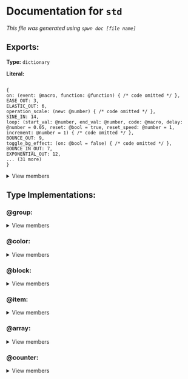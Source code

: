 # Documentation for `std` 
_This file was generated using `spwn doc [file name]`_
## Exports:
**Type:** `dictionary` 

**Literal:** 

 ```

{
on: (event: @macro, function: @function) { /* code omitted */ },
EASE_OUT: 3,
ELASTIC_OUT: 6,
operation_scale: (new: @number) { /* code omitted */ },
SINE_IN: 14,
loop: (start_val: @number, end_val: @number, code: @macro, delay: @number = 0.05, reset: @bool = true, reset_speed: @number = 1, increment: @number = 1) { /* code omitted */ },
BOUNCE_OUT: 9,
toggle_bg_effect: (on: @bool = false) { /* code omitted */ },
BOUNCE_IN_OUT: 7,
EXPONENTIAL_OUT: 12,
... (31 more)
}

``` 

<details>
<summary> View members </summary>


## Macros:


**`call_with_delay`**:

>**Type:** `macro` 
>
>**Literal:** ```(time: @number, function: @function) { /* code omitted */ }``` 
>
>## Description: 
> _Call a function after a delay_
>## Arguments:
>> **`time`** _(obligatory)_: _Delay time in seconds_
>
>
>
>
>> **`function`** _(obligatory)_: _Function to call after the delay_
>
>
>
>
>
>

**`collision`**:

>**Type:** `macro` 
>
>**Literal:** ```(a, b) { /* code omitted */ }``` 
>
>## Description: 
> _Implementation of the collision trigger (returns an event)_
>## Arguments:
>> **`a`** _(obligatory)_: _Block A ID_
>
>
>
>
>> **`b`** _(obligatory)_: _Block B ID_
>
>
>
>
>
>

**`collision_exit`**:

>**Type:** `macro` 
>
>**Literal:** ```(a, b) { /* code omitted */ }``` 
>
>## Description: 
> _Returns an event for when a collision exits_
>## Arguments:
>> **`a`** _(obligatory)_: _Block A ID_
>
>
>
>
>> **`b`** _(obligatory)_: _Block B ID_
>
>
>
>
>
>

**`counter`**:

>**Type:** `macro` 
>
>**Literal:** ```(source = 0) { /* code omitted */ }``` 
>
>## Description: 
> _Creates a new counter_
>## Arguments:
>> _`source` (optional)_ : _Source (can be a number, item ID or boolean)_
>>
>>_Default value:_
>>
>>**Type:** `number` 
>>
>>**Literal:** ```0``` 
>>
>>
>>
>>
>
>
>
>
>
>

**`death`**:

>**Type:** `macro` 
>
>**Literal:** ```() { /* code omitted */ }``` 
>
>## Description: 
> _Returns an event for when the player dies_
>
>

**`disable_trail`**:

>**Type:** `macro` 
>
>**Literal:** ```() { /* code omitted */ }``` 
>
>## Description: 
> _Disables the player's trail_
>
>

**`enable_trail`**:

>**Type:** `macro` 
>
>**Literal:** ```() { /* code omitted */ }``` 
>
>## Description: 
> _Enables the player's trail_
>
>

**`hide_player`**:

>**Type:** `macro` 
>
>**Literal:** ```() { /* code omitted */ }``` 
>
>## Description: 
> _Hides the player_
>
>

**`loop`**:

>**Type:** `macro` 
>
>**Literal:** ```(start_val: @number, end_val: @number, code: @macro, delay: @number = 0.05, reset: @bool = true, reset_speed: @number = 1, increment: @number = 1) { /* code omitted */ }``` 
>
>## Description: 
> _Implementation of a spawn loop_
>## Arguments:
>> **`start_val`** _(obligatory)_: _Start value for the iterator_
>
>
>
>
>> **`end_val`** _(obligatory)_: _End value for the iterator_
>
>
>
>
>> **`code`** _(obligatory)_: _Macro of the code that gets looped, should take the iterator (a counter) as the first argument_
>
>
>
>
>> _`delay` (optional)_ : _Delay between loops (less than 0.05 may be unstable)_
>>
>>_Default value:_
>>
>>**Type:** `number` 
>>
>>**Literal:** ```0.05``` 
>>
>>
>>
>>
>
>
>
>
>> _`reset` (optional)_ : _Weather to reset the iterator after looping (only disable if the loop is only triggered once)_
>>
>>_Default value:_
>>
>>**Type:** `bool` 
>>
>>**Literal:** ```true``` 
>>
>>
>>
>>
>
>
>
>
>> _`reset_speed` (optional)_ : _Operation speed of the reset of the iterator, if enabled_
>>
>>_Default value:_
>>
>>**Type:** `number` 
>>
>>**Literal:** ```1``` 
>>
>>
>>
>>
>
>
>
>
>> _`increment` (optional)_ : _Incrementation of the iterator_
>>
>>_Default value:_
>>
>>**Type:** `number` 
>>
>>**Literal:** ```1``` 
>>
>>
>>
>>
>
>
>
>
>
>

**`on`**:

>**Type:** `macro` 
>
>**Literal:** ```(event: @macro, function: @function) { /* code omitted */ }``` 
>
>## Description: 
> _Triggers a function every time an event fires_
>## Arguments:
>> **`event`** _(obligatory)_: _Event to trigger on_
>
>
>
>
>> **`function`** _(obligatory)_: _Function to trigger_
>
>
>
>
>
>

**`operation_scale`**:

>**Type:** `macro` 
>
>**Literal:** ```(new: @number) { /* code omitted */ }``` 
>
>## Arguments:
>> **`new`** _(obligatory)_
>
>
>
>
>
>

**`shake`**:

>**Type:** `macro` 
>
>**Literal:** ```(strength: @number = 1, interval: @number = 0, duration: @number = 0.5) { /* code omitted */ }``` 
>
>## Description: 
> _Implementation of the shake trigger_
>## Arguments:
>> _`strength` (optional)_ : _Strength value_
>>
>>_Default value:_
>>
>>**Type:** `number` 
>>
>>**Literal:** ```1``` 
>>
>>
>>
>>
>
>
>
>
>> _`interval` (optional)_ : _Interval value_
>>
>>_Default value:_
>>
>>**Type:** `number` 
>>
>>**Literal:** ```0``` 
>>
>>
>>
>>
>
>
>
>
>> _`duration` (optional)_ : _Duration of shake_
>>
>>_Default value:_
>>
>>**Type:** `number` 
>>
>>**Literal:** ```0.5``` 
>>
>>
>>
>>
>
>
>
>
>
>

**`show_player`**:

>**Type:** `macro` 
>
>**Literal:** ```() { /* code omitted */ }``` 
>
>## Description: 
> _Shows the player_
>
>

**`supress_signal`**:

>**Type:** `macro` 
>
>**Literal:** ```(delay: @number) { /* code omitted */ }``` 
>
>## Description: 
> _Stops signal from coming past for some time_
>## Arguments:
>> **`delay`** _(obligatory)_: _Time to supress signal_
>
>
>
>
>
>

**`toggle_bg_effect`**:

>**Type:** `macro` 
>
>**Literal:** ```(on: @bool = false) { /* code omitted */ }``` 
>
>## Description: 
> _Implementation of the bg effect on/off triggers_
>## Arguments:
>> _`on` (optional)_ : _Weather to toggle bg effect on or off_
>>
>>_Default value:_
>>
>>**Type:** `bool` 
>>
>>**Literal:** ```false``` 
>>
>>
>>
>>
>
>
>
>
>
>

**`touch`**:

>**Type:** `macro` 
>
>**Literal:** ```(dual_side = false) { /* code omitted */ }``` 
>
>## Description: 
> _Implementation of the touch trigger (returns an event)_
>## Arguments:
>> _`dual_side` (optional)_ : _Dual mode (only check for touch on the dual side)_
>>
>>_Default value:_
>>
>>**Type:** `bool` 
>>
>>**Literal:** ```false``` 
>>
>>
>>
>>
>
>
>
>
>
>

**`touch_end`**:

>**Type:** `macro` 
>
>**Literal:** ```(dual_side = false) { /* code omitted */ }``` 
>
>## Description: 
> _Returns an event for when a touch ends_
>## Arguments:
>> _`dual_side` (optional)_ : _Dual mode (only check for touch on the dual side)_
>>
>>_Default value:_
>>
>>**Type:** `bool` 
>>
>>**Literal:** ```false``` 
>>
>>
>>
>>
>
>
>
>
>
>

**`wait`**:

>**Type:** `macro` 
>
>**Literal:** ```(time: @number) { /* code omitted */ }``` 
>
>## Description: 
> _Adds a delay before the next triggers_
>## Arguments:
>> **`time`** _(obligatory)_: _Delay time in seconds_
>
>
>
>
>
>
## Other values:

<details>
<summary> View </summary>

**`BACK_IN`**:

>**Type:** `number` 
>
>**Literal:** ```17``` 
>
>
>

**`BACK_IN_OUT`**:

>**Type:** `number` 
>
>**Literal:** ```16``` 
>
>
>

**`BACK_OUT`**:

>**Type:** `number` 
>
>**Literal:** ```18``` 
>
>
>

**`BG`**:

>**Type:** `color` 
>
>**Literal:** ```1000c``` 
>
>
>

**`BOUNCE_IN`**:

>**Type:** `number` 
>
>**Literal:** ```8``` 
>
>
>

**`BOUNCE_IN_OUT`**:

>**Type:** `number` 
>
>**Literal:** ```7``` 
>
>
>

**`BOUNCE_OUT`**:

>**Type:** `number` 
>
>**Literal:** ```9``` 
>
>
>

**`EASE_IN`**:

>**Type:** `number` 
>
>**Literal:** ```2``` 
>
>
>

**`EASE_IN_OUT`**:

>**Type:** `number` 
>
>**Literal:** ```1``` 
>
>
>

**`EASE_OUT`**:

>**Type:** `number` 
>
>**Literal:** ```3``` 
>
>
>

**`ELASTIC_IN`**:

>**Type:** `number` 
>
>**Literal:** ```5``` 
>
>
>

**`ELASTIC_IN_OUT`**:

>**Type:** `number` 
>
>**Literal:** ```4``` 
>
>
>

**`ELASTIC_OUT`**:

>**Type:** `number` 
>
>**Literal:** ```6``` 
>
>
>

**`EQUAL_TO`**:

>**Type:** `number` 
>
>**Literal:** ```0``` 
>
>
>

**`EXPONENTIAL_IN`**:

>**Type:** `number` 
>
>**Literal:** ```11``` 
>
>
>

**`EXPONENTIAL_IN_OUT`**:

>**Type:** `number` 
>
>**Literal:** ```10``` 
>
>
>

**`EXPONENTIAL_OUT`**:

>**Type:** `number` 
>
>**Literal:** ```12``` 
>
>
>

**`LARGER_THAN`**:

>**Type:** `number` 
>
>**Literal:** ```1``` 
>
>
>

**`NONE`**:

>**Type:** `number` 
>
>**Literal:** ```0``` 
>
>
>

**`SINE_IN`**:

>**Type:** `number` 
>
>**Literal:** ```14``` 
>
>
>

**`SINE_IN_OUT`**:

>**Type:** `number` 
>
>**Literal:** ```13``` 
>
>
>

**`SINE_OUT`**:

>**Type:** `number` 
>
>**Literal:** ```15``` 
>
>
>

**`SMALLER_THAN`**:

>**Type:** `number` 
>
>**Literal:** ```2``` 
>
>
>

**`obj_props`**:

>**Type:** `dictionary` 
>
>**Literal:** 
>
> ```
>
>{
>DISABLE_ROTATION: 98,
>TARGET: 51,
>ITEM: 80,
>RANDOMIZE_START: 106,
>TRIGGER_RED: 7,
>ROTATION: 6,
>TARGET_POS: 71,
>DUAL_MODE: 89,
>COLOR_2: 22,
>EXCLUSIVE: 86,
>... (83 more)
>}
>
>``` 
>
><details>
><summary> View members </summary>
>
>**`ACTIVATE_GROUP`**:
>
>>**Type:** `number` 
>>
>>**Literal:** ```56``` 
>>
>>
>>
>
>**`ACTIVATE_ON_EXIT`**:
>
>>**Type:** `number` 
>>
>>**Literal:** ```93``` 
>>
>>
>>
>
>**`ANIMATION_ID`**:
>
>>**Type:** `number` 
>>
>>**Literal:** ```76``` 
>>
>>
>>
>
>**`ANIMATION_SPEED`**:
>
>>**Type:** `number` 
>>
>>**Literal:** ```107``` 
>>
>>
>>
>
>**`BLENDING`**:
>
>>**Type:** `number` 
>>
>>**Literal:** ```17``` 
>>
>>
>>
>
>**`BLOCK_A`**:
>
>>**Type:** `number` 
>>
>>**Literal:** ```80``` 
>>
>>
>>
>
>**`BLOCK_B`**:
>
>>**Type:** `number` 
>>
>>**Literal:** ```95``` 
>>
>>
>>
>
>**`CENTER`**:
>
>>**Type:** `number` 
>>
>>**Literal:** ```71``` 
>>
>>
>>
>
>**`COLOR`**:
>
>>**Type:** `number` 
>>
>>**Literal:** ```21``` 
>>
>>
>>
>
>**`COLOR_2`**:
>
>>**Type:** `number` 
>>
>>**Literal:** ```22``` 
>>
>>
>>
>
>**`COLOR_2_HVS`**:
>
>>**Type:** `number` 
>>
>>**Literal:** ```44``` 
>>
>>
>>
>
>**`COLOR_2_HVS_ENABLED`**:
>
>>**Type:** `number` 
>>
>>**Literal:** ```42``` 
>>
>>
>>
>
>**`COMPARISON`**:
>
>>**Type:** `number` 
>>
>>**Literal:** ```88``` 
>>
>>
>>
>
>**`COPIED_COLOR_HVS`**:
>
>>**Type:** `number` 
>>
>>**Literal:** ```49``` 
>>
>>
>>
>
>**`COPIED_COLOR_ID`**:
>
>>**Type:** `number` 
>>
>>**Literal:** ```50``` 
>>
>>
>>
>
>**`COPY_OPACTITY`**:
>
>>**Type:** `number` 
>>
>>**Literal:** ```60``` 
>>
>>
>>
>
>**`COUNT`**:
>
>>**Type:** `number` 
>>
>>**Literal:** ```77``` 
>>
>>
>>
>
>**`COUNT_MULTI_ACTIVATE`**:
>
>>**Type:** `number` 
>>
>>**Literal:** ```104``` 
>>
>>
>>
>
>**`DELAY`**:
>
>>**Type:** `number` 
>>
>>**Literal:** ```91``` 
>>
>>
>>
>
>**`DETAIL_ONLY`**:
>
>>**Type:** `number` 
>>
>>**Literal:** ```66``` 
>>
>>
>>
>
>**`DISABLE_ROTATION`**:
>
>>**Type:** `number` 
>>
>>**Literal:** ```98``` 
>>
>>
>>
>
>**`DONT_ENTER`**:
>
>>**Type:** `number` 
>>
>>**Literal:** ```67``` 
>>
>>
>>
>
>**`DONT_FADE`**:
>
>>**Type:** `number` 
>>
>>**Literal:** ```64``` 
>>
>>
>>
>
>**`DUAL_MODE`**:
>
>>**Type:** `number` 
>>
>>**Literal:** ```89``` 
>>
>>
>>
>
>**`DURATION`**:
>
>>**Type:** `number` 
>>
>>**Literal:** ```10``` 
>>
>>
>>
>
>**`DYNAMIC_BLOCK`**:
>
>>**Type:** `number` 
>>
>>**Literal:** ```94``` 
>>
>>
>>
>
>**`EASING`**:
>
>>**Type:** `number` 
>>
>>**Literal:** ```30``` 
>>
>>
>>
>
>**`EASING_RATE`**:
>
>>**Type:** `number` 
>>
>>**Literal:** ```85``` 
>>
>>
>>
>
>**`EDITOR_DISABLE`**:
>
>>**Type:** `number` 
>>
>>**Literal:** ```102``` 
>>
>>
>>
>
>**`EDITOR_LAYER_1`**:
>
>>**Type:** `number` 
>>
>>**Literal:** ```20``` 
>>
>>
>>
>
>**`EDITOR_LAYER_2`**:
>
>>**Type:** `number` 
>>
>>**Literal:** ```61``` 
>>
>>
>>
>
>**`EXCLUSIVE`**:
>
>>**Type:** `number` 
>>
>>**Literal:** ```86``` 
>>
>>
>>
>
>**`FADE_IN`**:
>
>>**Type:** `number` 
>>
>>**Literal:** ```45``` 
>>
>>
>>
>
>**`FADE_OUT`**:
>
>>**Type:** `number` 
>>
>>**Literal:** ```47``` 
>>
>>
>>
>
>**`FOLLOW`**:
>
>>**Type:** `number` 
>>
>>**Literal:** ```71``` 
>>
>>
>>
>
>**`GLOW_DISABLED`**:
>
>>**Type:** `number` 
>>
>>**Literal:** ```96``` 
>>
>>
>>
>
>**`GROUPS`**:
>
>>**Type:** `number` 
>>
>>**Literal:** ```57``` 
>>
>>
>>
>
>**`GROUP_PARENT`**:
>
>>**Type:** `number` 
>>
>>**Literal:** ```34``` 
>>
>>
>>
>
>**`HIGH_DETAIL`**:
>
>>**Type:** `number` 
>>
>>**Literal:** ```103``` 
>>
>>
>>
>
>**`HOLD`**:
>
>>**Type:** `number` 
>>
>>**Literal:** ```46``` 
>>
>>
>>
>
>**`HOLD_MODE`**:
>
>>**Type:** `number` 
>>
>>**Literal:** ```81``` 
>>
>>
>>
>
>**`HVS`**:
>
>>**Type:** `number` 
>>
>>**Literal:** ```43``` 
>>
>>
>>
>
>**`HVS_ENABLED`**:
>
>>**Type:** `number` 
>>
>>**Literal:** ```41``` 
>>
>>
>>
>
>**`INTERVAL`**:
>
>>**Type:** `number` 
>>
>>**Literal:** ```84``` 
>>
>>
>>
>
>**`ITEM`**:
>
>>**Type:** `number` 
>>
>>**Literal:** ```80``` 
>>
>>
>>
>
>**`LINKED_GROUP`**:
>
>>**Type:** `number` 
>>
>>**Literal:** ```108``` 
>>
>>
>>
>
>**`LOCK_OBJECT_ROTATION`**:
>
>>**Type:** `number` 
>>
>>**Literal:** ```70``` 
>>
>>
>>
>
>**`LOCK_TO_PLAYER_X`**:
>
>>**Type:** `number` 
>>
>>**Literal:** ```58``` 
>>
>>
>>
>
>**`LOCK_TO_PLAYER_Y`**:
>
>>**Type:** `number` 
>>
>>**Literal:** ```59``` 
>>
>>
>>
>
>**`MAIN_ONLY`**:
>
>>**Type:** `number` 
>>
>>**Literal:** ```65``` 
>>
>>
>>
>
>**`MAX_SPEED`**:
>
>>**Type:** `number` 
>>
>>**Literal:** ```105``` 
>>
>>
>>
>
>**`MOVE_X`**:
>
>>**Type:** `number` 
>>
>>**Literal:** ```28``` 
>>
>>
>>
>
>**`MOVE_Y`**:
>
>>**Type:** `number` 
>>
>>**Literal:** ```29``` 
>>
>>
>>
>
>**`MULTI_TRIGGER`**:
>
>>**Type:** `number` 
>>
>>**Literal:** ```87``` 
>>
>>
>>
>
>**`OBJ_ID`**:
>
>>**Type:** `number` 
>>
>>**Literal:** ```1``` 
>>
>>
>>
>
>**`OPACITY`**:
>
>>**Type:** `number` 
>>
>>**Literal:** ```35``` 
>>
>>
>>
>
>**`PICKUP_MODE`**:
>
>>**Type:** `number` 
>>
>>**Literal:** ```79``` 
>>
>>
>>
>
>**`PLAYER_COLOR_1`**:
>
>>**Type:** `number` 
>>
>>**Literal:** ```15``` 
>>
>>
>>
>
>**`PLAYER_COLOR_2`**:
>
>>**Type:** `number` 
>>
>>**Literal:** ```16``` 
>>
>>
>>
>
>**`PORTAL_CHECKED`**:
>
>>**Type:** `number` 
>>
>>**Literal:** ```13``` 
>>
>>
>>
>
>**`PULSE_MODE`**:
>
>>**Type:** `number` 
>>
>>**Literal:** ```48``` 
>>
>>
>>
>
>**`RANDOMIZE_START`**:
>
>>**Type:** `number` 
>>
>>**Literal:** ```106``` 
>>
>>
>>
>
>**`ROTATE_DEGREES`**:
>
>>**Type:** `number` 
>>
>>**Literal:** ```68``` 
>>
>>
>>
>
>**`ROTATION`**:
>
>>**Type:** `number` 
>>
>>**Literal:** ```6``` 
>>
>>
>>
>
>**`ROTATION_SPEED`**:
>
>>**Type:** `number` 
>>
>>**Literal:** ```97``` 
>>
>>
>>
>
>**`SCALING`**:
>
>>**Type:** `number` 
>>
>>**Literal:** ```32``` 
>>
>>
>>
>
>**`SPAWN_DURATION`**:
>
>>**Type:** `number` 
>>
>>**Literal:** ```63``` 
>>
>>
>>
>
>**`SPAWN_TRIGGERED`**:
>
>>**Type:** `number` 
>>
>>**Literal:** ```62``` 
>>
>>
>>
>
>**`SPEED`**:
>
>>**Type:** `number` 
>>
>>**Literal:** ```90``` 
>>
>>
>>
>
>**`STRENGTH`**:
>
>>**Type:** `number` 
>>
>>**Literal:** ```75``` 
>>
>>
>>
>
>**`SUBTRACT_COUNT`**:
>
>>**Type:** `number` 
>>
>>**Literal:** ```78``` 
>>
>>
>>
>
>**`TARGET`**:
>
>>**Type:** `number` 
>>
>>**Literal:** ```51``` 
>>
>>
>>
>
>**`TARGET_COLOR`**:
>
>>**Type:** `number` 
>>
>>**Literal:** ```23``` 
>>
>>
>>
>
>**`TARGET_POS`**:
>
>>**Type:** `number` 
>>
>>**Literal:** ```71``` 
>>
>>
>>
>
>**`TARGET_POS_AXES`**:
>
>>**Type:** `number` 
>>
>>**Literal:** ```101``` 
>>
>>
>>
>
>**`TARGET_TYPE`**:
>
>>**Type:** `number` 
>>
>>**Literal:** ```52``` 
>>
>>
>>
>
>**`TEXT`**:
>
>>**Type:** `number` 
>>
>>**Literal:** ```31``` 
>>
>>
>>
>
>**`TIMES_360`**:
>
>>**Type:** `number` 
>>
>>**Literal:** ```69``` 
>>
>>
>>
>
>**`TOGGLE_MODE`**:
>
>>**Type:** `number` 
>>
>>**Literal:** ```82``` 
>>
>>
>>
>
>**`TOUCH_TRIGGERED`**:
>
>>**Type:** `number` 
>>
>>**Literal:** ```11``` 
>>
>>
>>
>
>**`TRIGGER_BLUE`**:
>
>>**Type:** `number` 
>>
>>**Literal:** ```9``` 
>>
>>
>>
>
>**`TRIGGER_GREEN`**:
>
>>**Type:** `number` 
>>
>>**Literal:** ```8``` 
>>
>>
>>
>
>**`TRIGGER_RED`**:
>
>>**Type:** `number` 
>>
>>**Literal:** ```7``` 
>>
>>
>>
>
>**`USE_TARGET`**:
>
>>**Type:** `number` 
>>
>>**Literal:** ```100``` 
>>
>>
>>
>
>**`VERTICAL_FLIP`**:
>
>>**Type:** `number` 
>>
>>**Literal:** ```5``` 
>>
>>
>>
>
>**`VORIZONTAL_FLIP`**:
>
>>**Type:** `number` 
>>
>>**Literal:** ```4``` 
>>
>>
>>
>
>**`X`**:
>
>>**Type:** `number` 
>>
>>**Literal:** ```2``` 
>>
>>
>>
>
>**`X_MOD`**:
>
>>**Type:** `number` 
>>
>>**Literal:** ```72``` 
>>
>>
>>
>
>**`Y`**:
>
>>**Type:** `number` 
>>
>>**Literal:** ```3``` 
>>
>>
>>
>
>**`YELLOW_TELEPORTATION_PORTAL_DISTANCE`**:
>
>>**Type:** `number` 
>>
>>**Literal:** ```54``` 
>>
>>
>>
>
>**`Y_MOD`**:
>
>>**Type:** `number` 
>>
>>**Literal:** ```73``` 
>>
>>
>>
>
>**`Y_OFFSET`**:
>
>>**Type:** `number` 
>>
>>**Literal:** ```92``` 
>>
>>
>>
>
>**`Z_LAYER`**:
>
>>**Type:** `number` 
>>
>>**Literal:** ```24``` 
>>
>>
>>
>
>**`Z_ORDER`**:
>
>>**Type:** `number` 
>>
>>**Literal:** ```25``` 
>>
>>
>>
>
>


</details>

</details>


## Type Implementations:
### **@group**: 
 <details>
<summary> View members </summary>

**`alpha`**:

>**Type:** `macro` 
>
>**Literal:** ```(self, opacity: @number = 1, duration: @number = 0) { /* code omitted */ }``` 
>
>## Description: 
> _Implementation of the alpha trigger_
>## Arguments:
>> _`opacity` (optional)_ 
>>
>>_Default value:_
>>
>>**Type:** `number` 
>>
>>**Literal:** ```1``` 
>>
>>
>>
>>
>
>
>
>
>> _`duration` (optional)_ 
>>
>>_Default value:_
>>
>>**Type:** `number` 
>>
>>**Literal:** ```0``` 
>>
>>
>>
>>
>
>
>
>
>
>

**`follow`**:

>**Type:** `macro` 
>
>**Literal:** ```(self, other: @group, x_mod: @number = 1, y_mod: @number = 1, duration: @number = 999) { /* code omitted */ }``` 
>
>## Description: 
> _Implementation of the follow trigger_
>## Arguments:
>> **`other`** _(obligatory)_: _Group of object to follow_
>
>
>
>
>> _`x_mod` (optional)_ : _Multiplier for the movement on the X-axis_
>>
>>_Default value:_
>>
>>**Type:** `number` 
>>
>>**Literal:** ```1``` 
>>
>>
>>
>>
>
>
>
>
>> _`y_mod` (optional)_ : _Multiplier for the movement on the Y-axis_
>>
>>_Default value:_
>>
>>**Type:** `number` 
>>
>>**Literal:** ```1``` 
>>
>>
>>
>>
>
>
>
>
>> _`duration` (optional)_ : _Duration of following_
>>
>>_Default value:_
>>
>>**Type:** `number` 
>>
>>**Literal:** ```999``` 
>>
>>
>>
>>
>
>
>
>
>
>

**`follow_player_y`**:

>**Type:** `macro` 
>
>**Literal:** ```(self, speed: @number = 1, delay: @number = 0, offset: @number = 0, max_speed: @number = 0, duration: @number = 999) { /* code omitted */ }``` 
>
>## Description: 
> _Implementation of the follow player Y trigger_
>## Arguments:
>> _`speed` (optional)_ : _Interpolation factor (?)_
>>
>>_Default value:_
>>
>>**Type:** `number` 
>>
>>**Literal:** ```1``` 
>>
>>
>>
>>
>
>
>
>
>> _`delay` (optional)_ : _Delay of movement_
>>
>>_Default value:_
>>
>>**Type:** `number` 
>>
>>**Literal:** ```0``` 
>>
>>
>>
>>
>
>
>
>
>> _`offset` (optional)_ : _Offset on the Y-axis_
>>
>>_Default value:_
>>
>>**Type:** `number` 
>>
>>**Literal:** ```0``` 
>>
>>
>>
>>
>
>
>
>
>> _`max_speed` (optional)_ : _Maximum speed_
>>
>>_Default value:_
>>
>>**Type:** `number` 
>>
>>**Literal:** ```0``` 
>>
>>
>>
>>
>
>
>
>
>> _`duration` (optional)_ : _Duration of following_
>>
>>_Default value:_
>>
>>**Type:** `number` 
>>
>>**Literal:** ```999``` 
>>
>>
>>
>>
>
>
>
>
>
>

**`move`**:

>**Type:** `macro` 
>
>**Literal:** ```(self, x: @number, y: @number, duration: @number = 0, easing: @number = 0, easing_rate: @number = 2) { /* code omitted */ }``` 
>
>## Description: 
> _Implementation of the move trigger_
>## Arguments:
>> **`x`** _(obligatory)_: _Units to move on the X axis_
>
>
>
>
>> **`y`** _(obligatory)_: _Units to move on the Y axis_
>
>
>
>
>> _`duration` (optional)_ : _Duration of movement_
>>
>>_Default value:_
>>
>>**Type:** `number` 
>>
>>**Literal:** ```0``` 
>>
>>
>>
>>
>
>
>
>
>> _`easing` (optional)_ 
>>
>>_Default value:_
>>
>>**Type:** `number` 
>>
>>**Literal:** ```0``` 
>>
>>
>>
>>
>
>
>
>
>> _`easing_rate` (optional)_ 
>>
>>_Default value:_
>>
>>**Type:** `number` 
>>
>>**Literal:** ```2``` 
>>
>>
>>
>>
>
>
>
>
>
>

**`move_to`**:

>**Type:** `macro` 
>
>**Literal:** ```(self, target: @group, duration: @number = 0, x_only: @bool = false, y_only: @bool = false, easing: @number = 0, easing_rate: @number = 2) { /* code omitted */ }``` 
>
>## Description: 
> _Implementation of the 'Move target' feature of the move trigger_
>## Arguments:
>> **`target`** _(obligatory)_: _Group of the object to move to_
>
>
>
>
>> _`duration` (optional)_ : _Duration of movement_
>>
>>_Default value:_
>>
>>**Type:** `number` 
>>
>>**Literal:** ```0``` 
>>
>>
>>
>>
>
>
>
>
>> _`x_only` (optional)_ : _Will move to the object only on the X-axis_
>>
>>_Default value:_
>>
>>**Type:** `bool` 
>>
>>**Literal:** ```false``` 
>>
>>
>>
>>
>
>
>
>
>> _`y_only` (optional)_ : _Will move to the object only on the y-axis_
>>
>>_Default value:_
>>
>>**Type:** `bool` 
>>
>>**Literal:** ```false``` 
>>
>>
>>
>>
>
>
>
>
>> _`easing` (optional)_ : _Easing type_
>>
>>_Default value:_
>>
>>**Type:** `number` 
>>
>>**Literal:** ```0``` 
>>
>>
>>
>>
>
>
>
>
>> _`easing_rate` (optional)_ : _Easing rate_
>>
>>_Default value:_
>>
>>**Type:** `number` 
>>
>>**Literal:** ```2``` 
>>
>>
>>
>>
>
>
>
>
>
>

**`pulse`**:

>**Type:** `macro` 
>
>**Literal:** ```(self, r: @number, g: @number, b: @number, fade_in: @number = 0, hold: @number = 0, fade_out: @number = 0, exclusive: @bool = false, hsv: @bool = false) { /* code omitted */ }``` 
>
>## Description: 
> _Implementation of the pulse trigger for groups_
>## Arguments:
>> **`r`** _(obligatory)_: _Red value of pulse color (or hue if HSV is enabled)_
>
>
>
>
>> **`g`** _(obligatory)_: _Green value of pulse color (or saturation if HSV is enabled)_
>
>
>
>
>> **`b`** _(obligatory)_: _Blue value of pulse color (or brightness/value if HSV is enabled)_
>
>
>
>
>> _`fade_in` (optional)_ : _Fade-in duration_
>>
>>_Default value:_
>>
>>**Type:** `number` 
>>
>>**Literal:** ```0``` 
>>
>>
>>
>>
>
>
>
>
>> _`hold` (optional)_ : _Duration to hold the color_
>>
>>_Default value:_
>>
>>**Type:** `number` 
>>
>>**Literal:** ```0``` 
>>
>>
>>
>>
>
>
>
>
>> _`fade_out` (optional)_ : _Fade-out duration_
>>
>>_Default value:_
>>
>>**Type:** `number` 
>>
>>**Literal:** ```0``` 
>>
>>
>>
>>
>
>
>
>
>> _`exclusive` (optional)_ : _Weather to prioritize this pulse over simultaneous pulses_
>>
>>_Default value:_
>>
>>**Type:** `bool` 
>>
>>**Literal:** ```false``` 
>>
>>
>>
>>
>
>
>
>
>> _`hsv` (optional)_ : _Toggle HSV mode_
>>
>>_Default value:_
>>
>>**Type:** `bool` 
>>
>>**Literal:** ```false``` 
>>
>>
>>
>>
>
>
>
>
>
>

**`rotate`**:

>**Type:** `macro` 
>
>**Literal:** ```(self, center: @group, degrees: @number, duration: @number = 0, easing: @number = 0, easing_rate: @number = 2, lock_object_rotation: @bool = false) { /* code omitted */ }``` 
>
>## Description: 
> _Implementation of the rotate trigger_
>## Arguments:
>> **`center`** _(obligatory)_: _Group of object to rotate around_
>
>
>
>
>> **`degrees`** _(obligatory)_: _Rotation in degrees_
>
>
>
>
>> _`duration` (optional)_ : _Duration of rotation_
>>
>>_Default value:_
>>
>>**Type:** `number` 
>>
>>**Literal:** ```0``` 
>>
>>
>>
>>
>
>
>
>
>> _`easing` (optional)_ : _Easing type_
>>
>>_Default value:_
>>
>>**Type:** `number` 
>>
>>**Literal:** ```0``` 
>>
>>
>>
>>
>
>
>
>
>> _`easing_rate` (optional)_ : _Easing rate_
>>
>>_Default value:_
>>
>>**Type:** `number` 
>>
>>**Literal:** ```2``` 
>>
>>
>>
>>
>
>
>
>
>> _`lock_object_rotation` (optional)_ : _Only rotate positions of the objects, not the textures_
>>
>>_Default value:_
>>
>>**Type:** `bool` 
>>
>>**Literal:** ```false``` 
>>
>>
>>
>>
>
>
>
>
>
>

**`stop`**:

>**Type:** `macro` 
>
>**Literal:** ```(self) { /* code omitted */ }``` 
>
>## Description: 
> _Implementation of the stop trigger_
>
>

**`toggle_off`**:

>**Type:** `macro` 
>
>**Literal:** ```(self) { /* code omitted */ }``` 
>
>## Description: 
> _Toggles the group off_
>
>

**`toggle_on`**:

>**Type:** `macro` 
>
>**Literal:** ```(self) { /* code omitted */ }``` 
>
>## Description: 
> _Toggles the group on_
>
>
</details>

### **@color**: 
 <details>
<summary> View members </summary>

**`pulse`**:

>**Type:** `macro` 
>
>**Literal:** ```(self, r: @number, g: @number, b: @number, fade_in: @number = 0, hold: @number = 0, fade_out: @number = 0, exclusive: @bool = false, hsv: @bool = false) { /* code omitted */ }``` 
>
>## Description: 
> _Implementation of the pulse trigger for colors_
>## Arguments:
>> **`r`** _(obligatory)_: _Red value of pulse color (or hue if HSV is enabled)_
>
>
>
>
>> **`g`** _(obligatory)_: _Green value of pulse color (or saturation if HSV is enabled)_
>
>
>
>
>> **`b`** _(obligatory)_: _Blue value of pulse color (or brightness/value if HSV is enabled)_
>
>
>
>
>> _`fade_in` (optional)_ : _Fade-in duration_
>>
>>_Default value:_
>>
>>**Type:** `number` 
>>
>>**Literal:** ```0``` 
>>
>>
>>
>>
>
>
>
>
>> _`hold` (optional)_ : _Duration to hold the color_
>>
>>_Default value:_
>>
>>**Type:** `number` 
>>
>>**Literal:** ```0``` 
>>
>>
>>
>>
>
>
>
>
>> _`fade_out` (optional)_ : _Fade-out duration_
>>
>>_Default value:_
>>
>>**Type:** `number` 
>>
>>**Literal:** ```0``` 
>>
>>
>>
>>
>
>
>
>
>> _`exclusive` (optional)_ : _Weather to prioritize this pulse over simultaneous pulses_
>>
>>_Default value:_
>>
>>**Type:** `bool` 
>>
>>**Literal:** ```false``` 
>>
>>
>>
>>
>
>
>
>
>> _`hsv` (optional)_ : _Toggle HSV mode_
>>
>>_Default value:_
>>
>>**Type:** `bool` 
>>
>>**Literal:** ```false``` 
>>
>>
>>
>>
>
>
>
>
>
>

**`set`**:

>**Type:** `macro` 
>
>**Literal:** ```(self, r: @number, g: @number, b: @number, duration: @number = 0, opacity: @number = 1, blending: @bool = false) { /* code omitted */ }``` 
>
>## Description: 
> _Implementation of the color trigger_
>## Arguments:
>> **`r`** _(obligatory)_: _Red value of the target color_
>
>
>
>
>> **`g`** _(obligatory)_: _Green value of the target color_
>
>
>
>
>> **`b`** _(obligatory)_: _Blue value of the target color_
>
>
>
>
>> _`duration` (optional)_ : _Duration of color change_
>>
>>_Default value:_
>>
>>**Type:** `number` 
>>
>>**Literal:** ```0``` 
>>
>>
>>
>>
>
>
>
>
>> _`opacity` (optional)_ : _Opacity of target color_
>>
>>_Default value:_
>>
>>**Type:** `number` 
>>
>>**Literal:** ```1``` 
>>
>>
>>
>>
>
>
>
>
>> _`blending` (optional)_ : _Toggle blending on target color_
>>
>>_Default value:_
>>
>>**Type:** `bool` 
>>
>>**Literal:** ```false``` 
>>
>>
>>
>>
>
>
>
>
>
>
</details>

### **@block**: 
 <details>
<summary> View members </summary>

**`create_tracker_item`**:

>**Type:** `macro` 
>
>**Literal:** ```(self, other) { /* code omitted */ }``` 
>
>## Description: 
> _Returns an item ID that is 1 when the blocks are colliding and 0 when they are not_
>## Arguments:
>> **`other`** _(obligatory)_: _Block ID to check against_
>
>
>
>
>
>
</details>

### **@item**: 
 <details>
<summary> View members </summary>

**`add`**:

>**Type:** `macro` 
>
>**Literal:** ```(self, amount: @number) { /* code omitted */ }``` 
>
>## Description: 
> _Implementation of the pickup trigger_
>## Arguments:
>> **`amount`** _(obligatory)_: _Amount to add_
>
>
>
>
>
>

**`count`**:

>**Type:** `macro` 
>
>**Literal:** ```(self, number: @number = 0) { /* code omitted */ }``` 
>
>## Description: 
> _Implementation of the count trigger (returns an event)_
>## Arguments:
>> _`number` (optional)_ : _Number to check against_
>>
>>_Default value:_
>>
>>**Type:** `number` 
>>
>>**Literal:** ```0``` 
>>
>>
>>
>>
>
>
>
>
>
>

**`if_is`**:

>**Type:** `macro` 
>
>**Literal:** ```(self, comparison: @number, other: @number, function: @function) { /* code omitted */ }``` 
>
>## Description: 
> _Implementation of the instant count trigger_
>## Arguments:
>> **`comparison`** _(obligatory)_: _Comparison mode_
>
>
>
>
>> **`other`** _(obligatory)_: _Number to compare with_
>
>
>
>
>> **`function`** _(obligatory)_: _Target function if comparison is 'true'_
>
>
>
>
>
>
</details>

### **@array**: 
 <details>
<summary> View members </summary>

**`max`**:

>**Type:** `macro` 
>
>**Literal:** ```(self, minval = 0) { /* code omitted */ }``` 
>
>## Arguments:
>> _`minval` (optional)_ 
>>
>>_Default value:_
>>
>>**Type:** `number` 
>>
>>**Literal:** ```0``` 
>>
>>
>>
>>
>
>
>
>
>
>

**`min`**:

>**Type:** `macro` 
>
>**Literal:** ```(self, max_val = 999999999999) { /* code omitted */ }``` 
>
>## Arguments:
>> _`max_val` (optional)_ 
>>
>>_Default value:_
>>
>>**Type:** `number` 
>>
>>**Literal:** ```999999999999``` 
>>
>>
>>
>>
>
>
>
>
>
>
</details>

### **@counter**: 
 <details>
<summary> View members </summary>

**`_add_`**:

>**Type:** `macro` 
>
>**Literal:** ```(self, num) { /* code omitted */ }``` 
>
>## Arguments:
>> **`num`** _(obligatory)_
>
>
>
>
>
>

**`_as_`**:

>**Type:** `macro` 
>
>**Literal:** ```(self, _type: @type_indicator) { /* code omitted */ }``` 
>
>## Arguments:
>> **`_type`** _(obligatory)_
>
>
>
>
>
>

**`_assign_`**:

>**Type:** `macro` 
>
>**Literal:** ```(self, num) { /* code omitted */ }``` 
>
>## Arguments:
>> **`num`** _(obligatory)_
>
>
>
>
>
>

**`_divide_`**:

>**Type:** `macro` 
>
>**Literal:** ```(self, num) { /* code omitted */ }``` 
>
>## Arguments:
>> **`num`** _(obligatory)_
>
>
>
>
>
>

**`_equal_`**:

>**Type:** `macro` 
>
>**Literal:** ```(self, other) { /* code omitted */ }``` 
>
>## Arguments:
>> **`other`** _(obligatory)_
>
>
>
>
>
>

**`_less_or_equal_`**:

>**Type:** `macro` 
>
>**Literal:** ```(self, other) { /* code omitted */ }``` 
>
>## Arguments:
>> **`other`** _(obligatory)_
>
>
>
>
>
>

**`_less_than_`**:

>**Type:** `macro` 
>
>**Literal:** ```(self, other) { /* code omitted */ }``` 
>
>## Arguments:
>> **`other`** _(obligatory)_
>
>
>
>
>
>

**`_minus_`**:

>**Type:** `macro` 
>
>**Literal:** ```(self, other) { /* code omitted */ }``` 
>
>## Arguments:
>> **`other`** _(obligatory)_
>
>
>
>
>
>

**`_more_or_equal_`**:

>**Type:** `macro` 
>
>**Literal:** ```(self, other) { /* code omitted */ }``` 
>
>## Arguments:
>> **`other`** _(obligatory)_
>
>
>
>
>
>

**`_more_than_`**:

>**Type:** `macro` 
>
>**Literal:** ```(self, other) { /* code omitted */ }``` 
>
>## Arguments:
>> **`other`** _(obligatory)_
>
>
>
>
>
>

**`_multiply_`**:

>**Type:** `macro` 
>
>**Literal:** ```(self, num) { /* code omitted */ }``` 
>
>## Arguments:
>> **`num`** _(obligatory)_
>
>
>
>
>
>

**`_not_equal_`**:

>**Type:** `macro` 
>
>**Literal:** ```(self, other) { /* code omitted */ }``` 
>
>## Arguments:
>> **`other`** _(obligatory)_
>
>
>
>
>
>

**`_plus_`**:

>**Type:** `macro` 
>
>**Literal:** ```(self, other) { /* code omitted */ }``` 
>
>## Arguments:
>> **`other`** _(obligatory)_
>
>
>
>
>
>

**`_subtract_`**:

>**Type:** `macro` 
>
>**Literal:** ```(self, num) { /* code omitted */ }``` 
>
>## Arguments:
>> **`num`** _(obligatory)_
>
>
>
>
>
>

**`add`**:

>**Type:** `macro` 
>
>**Literal:** ```(self, num: @number) { /* code omitted */ }``` 
>
>## Description: 
> _Implementation of the pickup trigger_
>## Arguments:
>> **`num`** _(obligatory)_: _Amount to add_
>
>
>
>
>
>

**`add_to`**:

>**Type:** `macro` 
>
>**Literal:** ```(self, items: @array, speed: @number = 3, factor: @number = 1) { /* code omitted */ }``` 
>
>## Description: 
> _Adds the counter's value to all item IDs in a list, and resets the counter to 0 in the process_
>## Arguments:
>> **`items`** _(obligatory)_: _Item IDs to add to_
>
>
>
>
>> _`speed` (optional)_ : _Speed of operation (higher number increases group usage)_
>>
>>_Default value:_
>>
>>**Type:** `number` 
>>
>>**Literal:** ```3``` 
>>
>>
>>
>>
>
>
>
>
>> _`factor` (optional)_ : _Multiplyer for the value added_
>>
>>_Default value:_
>>
>>**Type:** `number` 
>>
>>**Literal:** ```1``` 
>>
>>
>>
>>
>
>
>
>
>
>

**`clone`**:

>**Type:** `macro` 
>
>**Literal:** ```(self, speed: @number = 3) { /* code omitted */ }``` 
>
>## Description: 
> _Copies the counter and returns the copy_
>## Arguments:
>> _`speed` (optional)_ : _Speed of operation (higher number increases group usage)_
>>
>>_Default value:_
>>
>>**Type:** `number` 
>>
>>**Literal:** ```3``` 
>>
>>
>>
>>
>
>
>
>
>
>

**`compare`**:

>**Type:** `macro` 
>
>**Literal:** ```(self, other, speed = 3) { /* code omitted */ }``` 
>
>## Arguments:
>> **`other`** _(obligatory)_
>
>
>
>
>> _`speed` (optional)_ 
>>
>>_Default value:_
>>
>>**Type:** `number` 
>>
>>**Literal:** ```3``` 
>>
>>
>>
>>
>
>
>
>
>
>

**`copy_to`**:

>**Type:** `macro` 
>
>**Literal:** ```(self, item: @item, speed: @number = 3, factor: @number = 1) { /* code omitted */ }``` 
>
>## Description: 
> _Copies the value of the counter to another item ID, without consuming the original_
>## Arguments:
>> **`item`** _(obligatory)_: _Item ID to copy to_
>
>
>
>
>> _`speed` (optional)_ : _Speed of operation (higher number increases group usage)_
>>
>>_Default value:_
>>
>>**Type:** `number` 
>>
>>**Literal:** ```3``` 
>>
>>
>>
>>
>
>
>
>
>> _`factor` (optional)_ : _Factor of to multiply the copy by_
>>
>>_Default value:_
>>
>>**Type:** `number` 
>>
>>**Literal:** ```1``` 
>>
>>
>>
>>
>
>
>
>
>
>

**`divide`**:

>**Type:** `macro` 
>
>**Literal:** ```(self, divisor, speed: @number = 3, rest_item: @item = 1i) { /* code omitted */ }``` 
>
>## Description: 
> _Devides the value of the counter by some divisor_
>## Arguments:
>> **`divisor`** _(obligatory)_: _Divisor to divide by, either another counter (very expensive) or a normal number_
>
>
>
>
>> _`speed` (optional)_ : _Speed of operation (higher number increases group usage)_
>>
>>_Default value:_
>>
>>**Type:** `number` 
>>
>>**Literal:** ```3``` 
>>
>>
>>
>>
>
>
>
>
>> _`rest_item` (optional)_ : _Item ID to add the remainder of the division to_
>>
>>_Default value:_
>>
>>**Type:** `item` 
>>
>>**Literal:** ```1i``` 
>>
>>
>>
>>
>
>
>
>
>
>

**`multiply`**:

>**Type:** `macro` 
>
>**Literal:** ```(self, factor, speed: @number = 3) { /* code omitted */ }``` 
>
>## Description: 
> _Multiplies the value of the counter by some factor_
>## Arguments:
>> **`factor`** _(obligatory)_: _Factor to multiply by, either another counter (very expensive) or a normal number_
>
>
>
>
>> _`speed` (optional)_ : _Speed of operation (higher number increases group usage)_
>>
>>_Default value:_
>>
>>**Type:** `number` 
>>
>>**Literal:** ```3``` 
>>
>>
>>
>>
>
>
>
>
>
>

**`reset`**:

>**Type:** `macro` 
>
>**Literal:** ```(self, speed: @number = 3) { /* code omitted */ }``` 
>
>## Description: 
> _Resets counter to 0_
>## Arguments:
>> _`speed` (optional)_ : _Speed of operation (higher number increases group usage)_
>>
>>_Default value:_
>>
>>**Type:** `number` 
>>
>>**Literal:** ```3``` 
>>
>>
>>
>>
>
>
>
>
>
>

**`subtract_from`**:

>**Type:** `macro` 
>
>**Literal:** ```(self, items: @array, speed: @number = 3) { /* code omitted */ }``` 
>
>## Description: 
> _Subtracts the counter's value from all item IDs in a list, and resets the counter to 0 in the process_
>## Arguments:
>> **`items`** _(obligatory)_: _Item IDs to add to_
>
>
>
>
>> _`speed` (optional)_ : _Speed of operation (higher number increases group usage)_
>>
>>_Default value:_
>>
>>**Type:** `number` 
>>
>>**Literal:** ```3``` 
>>
>>
>>
>>
>
>
>
>
>
>

**`to_const`**:

>**Type:** `macro` 
>
>**Literal:** ```(self, range: @array) { /* code omitted */ }``` 
>
>## Description: 
> _Converts the counter into a normal number (very context-splitting, be careful)_
>## Arguments:
>> **`range`** _(obligatory)_: _Array of possible output values_
>
>
>
>
>
>
</details>


